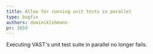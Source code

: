 ```yaml
---
title: Allow for running unit tests in parallel
type: bugfix
authors: dominiklohmann
pr: 1659
---
```


Executing VAST's unit test suite in parallel no longer fails.
